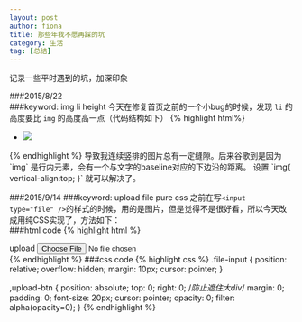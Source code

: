 ```yaml
---
layout: post
author: fiona
title: 那些年我不愿再踩的坑
category: 生活
tag: [总结]
---
```


记录一些平时遇到的坑，加深印象  

###2015/8/22  
###keyword: img li height
今天在修复首页之前的一个小bug的时候，发现 `li` 的高度要比 `img` 的高度高一点（代码结构如下）
{% highlight html%}
<ul>
  <li>
    <img src="...">
  </li>
</ul>
{% endhighlight %}
导致我连续竖排的图片总有一定缝隙。后来谷歌到是因为 `img` 是行内元素，会有一个与文字的baseline对应的下边沿的距离。  
设置 `img{ vertical-align:top; }` 就可以解决了。

###2015/9/14
###keyword: upload file pure css
之前在写`<input type="file" />`的样式的时候，用的是图片，但是觉得不是很好看，所以今天改成用纯CSS实现了，方法如下：  
###html code
{% highlight html %}
<div class="file-input">
    <span>upload</span>
    <input type="file" class="upload-btn">
</div>
{% endhighlight %}
###css code
{% highlight css %}
.file-input {
    position: relative;
    overflow: hidden;
    margin: 10px;
    cursor: pointer;
}

,upload-btn {
    position: absolute;
    top: 0;
    right: 0; /*防止遮住大div*/
    margin: 0;
    padding: 0;
    font-size: 20px;
    cursor: pointer;
    opacity: 0;
    filter: alpha(opacity=0);
}
{% endhighlight %}
